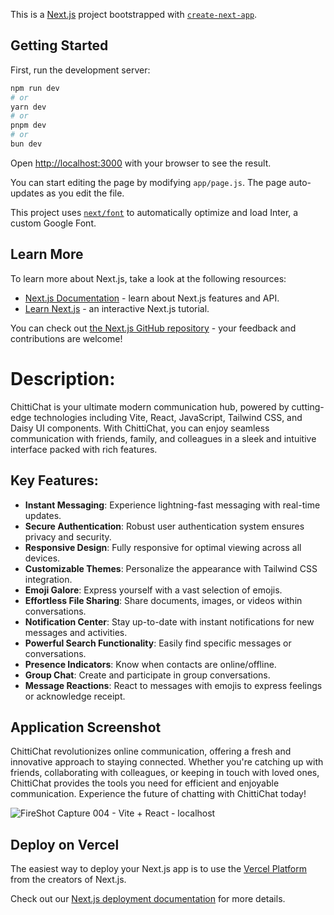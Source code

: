 This is a [Next.js](https://nextjs.org/) project bootstrapped with [`create-next-app`](https://github.com/vercel/next.js/tree/canary/packages/create-next-app).

## Getting Started

First, run the development server:

```bash
npm run dev
# or
yarn dev
# or
pnpm dev
# or
bun dev
```

Open [http://localhost:3000](http://localhost:3000) with your browser to see the result.

You can start editing the page by modifying `app/page.js`. The page auto-updates as you edit the file.

This project uses [`next/font`](https://nextjs.org/docs/basic-features/font-optimization) to automatically optimize and load Inter, a custom Google Font.

## Learn More

To learn more about Next.js, take a look at the following resources:

- [Next.js Documentation](https://nextjs.org/docs) - learn about Next.js features and API.
- [Learn Next.js](https://nextjs.org/learn) - an interactive Next.js tutorial.

You can check out [the Next.js GitHub repository](https://github.com/vercel/next.js/) - your feedback and contributions are welcome!

# Description:
ChittiChat is your ultimate modern communication hub, powered by cutting-edge technologies including Vite, React, JavaScript, Tailwind CSS, and Daisy UI components. With ChittiChat, you can enjoy seamless communication with friends, family, and colleagues in a sleek and intuitive interface packed with rich features.

## Key Features:

- **Instant Messaging**: Experience lightning-fast messaging with real-time updates.
- **Secure Authentication**: Robust user authentication system ensures privacy and security.
- **Responsive Design**: Fully responsive for optimal viewing across all devices.
- **Customizable Themes**: Personalize the appearance with Tailwind CSS integration.
- **Emoji Galore**: Express yourself with a vast selection of emojis.
- **Effortless File Sharing**: Share documents, images, or videos within conversations.
- **Notification Center**: Stay up-to-date with instant notifications for new messages and activities.
- **Powerful Search Functionality**: Easily find specific messages or conversations.
- **Presence Indicators**: Know when contacts are online/offline.
- **Group Chat**: Create and participate in group conversations.
- **Message Reactions**: React to messages with emojis to express feelings or acknowledge receipt.

## Application Screenshot

ChittiChat revolutionizes online communication, offering a fresh and innovative approach to staying connected. Whether you're catching up with friends, collaborating with colleagues, or keeping in touch with loved ones, ChittiChat provides the tools you need for efficient and enjoyable communication. Experience the future of chatting with ChittiChat today!

![FireShot Capture 004 - Vite + React - localhost](https://github.com/arpitgoswami/React-Chat-Room/assets/71710858/7bd9c663-8e4c-44f9-b7de-dff060dd3069)


## Deploy on Vercel

The easiest way to deploy your Next.js app is to use the [Vercel Platform](https://vercel.com/new?utm_medium=default-template&filter=next.js&utm_source=create-next-app&utm_campaign=create-next-app-readme) from the creators of Next.js.

Check out our [Next.js deployment documentation](https://nextjs.org/docs/deployment) for more details.
